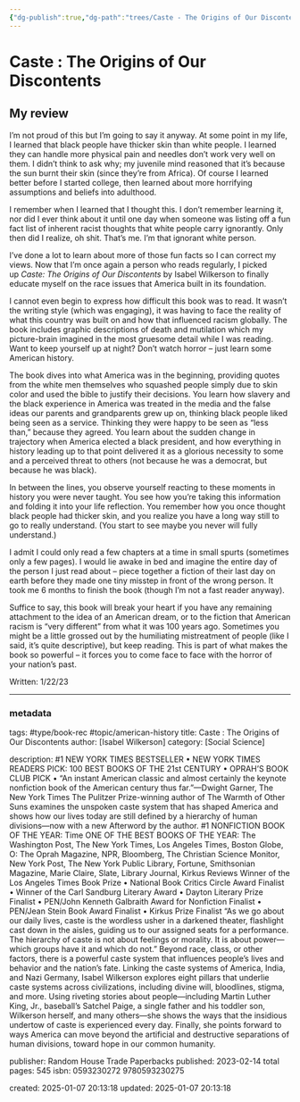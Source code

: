 ```yaml
---
{"dg-publish":true,"dg-path":"trees/Caste - The Origins of Our Discontents.md","permalink":"/trees/caste-the-origins-of-our-discontents/","created":"2025-01-07T20:13:18.090-05:00","updated":"2025-02-01T00:36:06.961-05:00"}
---
```



# Caste : The Origins of Our Discontents
## My review 
I’m not proud of this but I’m going to say it anyway. At some point in my life, I learned that black people have thicker skin than white people. I learned they can handle more physical pain and needles don’t work very well on them. I didn’t think to ask why; my juvenile mind reasoned that it’s because the sun burnt their skin (since they’re from Africa). Of course I learned better before I started college, then learned about more horrifying assumptions and beliefs into adulthood.

I remember when I learned that I thought this. I don’t remember learning it, nor did I ever think about it until one day when someone was listing off a fun fact list of inherent racist thoughts that white people carry ignorantly. Only then did I realize, oh shit. That’s me. I’m that ignorant white person.

I’ve done a lot to learn about more of those fun facts so I can correct my views. Now that I’m once again a person who reads regularly, I picked up _Caste: The Origins of Our Discontents_ by Isabel Wilkerson to finally educate myself on the race issues that America built in its foundation.

I cannot even begin to express how difficult this book was to read. It wasn’t the writing style (which was engaging), it was having to face the reality of what this country was built on and how that influenced racism globally. The book includes graphic descriptions of death and mutilation which my picture-brain imagined in the most gruesome detail while I was reading. Want to keep yourself up at night? Don’t watch horror – just learn some American history.

The book dives into what America was in the beginning, providing quotes from the white men themselves who squashed people simply due to skin color and used the bible to justify their decisions. You learn how slavery and the black experience in America was treated in the media and the false ideas our parents and grandparents grew up on, thinking black people liked being seen as a service. Thinking they were happy to be seen as “less than,” because they agreed. You learn about the sudden change in trajectory when America elected a black president, and how everything in history leading up to that point delivered it as a glorious necessity to some and a perceived threat to others (not because he was a democrat, but because he was black).

In between the lines, you observe yourself reacting to these moments in history you were never taught. You see how you’re taking this information and folding it into your life reflection. You remember how you once thought black people had thicker skin, and you realize you have a long way still to go to really understand. (You start to see maybe you never will fully understand.)

I admit I could only read a few chapters at a time in small spurts (sometimes only a few pages). I would lie awake in bed and imagine the entire day of the person I just read about – piece together a fiction of their last day on earth before they made one tiny misstep in front of the wrong person. It took me 6 months to finish the book (though I’m not a fast reader anyway).

Suffice to say, this book will break your heart if you have any remaining attachment to the idea of an American dream, or to the fiction that American racism is “very different” from what it was 100 years ago. Sometimes you might be a little grossed out by the humiliating mistreatment of people (like I said, it’s quite descriptive), but keep reading. This is part of what makes the book so powerful – it forces you to come face to face with the horror of your nation’s past.

Written: 1/22/23

---
### metadata
tags: #type/book-rec #topic/american-history 
title: Caste : The Origins of Our Discontents
author: [Isabel Wilkerson]
category: [Social Science]

description: #1 NEW YORK TIMES BESTSELLER • NEW YORK TIMES READERS PICK: 100 BEST BOOKS OF THE 21st CENTURY • OPRAH’S BOOK CLUB PICK • “An instant American classic and almost certainly the keynote nonfiction book of the American century thus far.”—Dwight Garner, The New York Times The Pulitzer Prize-winning author of The Warmth of Other Suns examines the unspoken caste system that has shaped America and shows how our lives today are still defined by a hierarchy of human divisions—now with a new Afterword by the author. #1 NONFICTION BOOK OF THE YEAR: Time ONE OF THE BEST BOOKS OF THE YEAR: The Washington Post, The New York Times, Los Angeles Times, Boston Globe, O: The Oprah Magazine, NPR, Bloomberg, The Christian Science Monitor, New York Post, The New York Public Library, Fortune, Smithsonian Magazine, Marie Claire, Slate, Library Journal, Kirkus Reviews Winner of the Los Angeles Times Book Prize • National Book Critics Circle Award Finalist • Winner of the Carl Sandburg Literary Award • Dayton Literary Prize Finalist • PEN/John Kenneth Galbraith Award for Nonfiction Finalist • PEN/Jean Stein Book Award Finalist • Kirkus Prize Finalist “As we go about our daily lives, caste is the wordless usher in a darkened theater, flashlight cast down in the aisles, guiding us to our assigned seats for a performance. The hierarchy of caste is not about feelings or morality. It is about power—which groups have it and which do not.” Beyond race, class, or other factors, there is a powerful caste system that influences people’s lives and behavior and the nation’s fate. Linking the caste systems of America, India, and Nazi Germany, Isabel Wilkerson explores eight pillars that underlie caste systems across civilizations, including divine will, bloodlines, stigma, and more. Using riveting stories about people—including Martin Luther King, Jr., baseball’s Satchel Paige, a single father and his toddler son, Wilkerson herself, and many others—she shows the ways that the insidious undertow of caste is experienced every day. Finally, she points forward to ways America can move beyond the artificial and destructive separations of human divisions, toward hope in our common humanity.

publisher: Random House Trade Paperbacks
published: 2023-02-14
total pages: 545
isbn: 0593230272 9780593230275


created: 2025-01-07 20:13:18
updated: 2025-01-07 20:13:18


